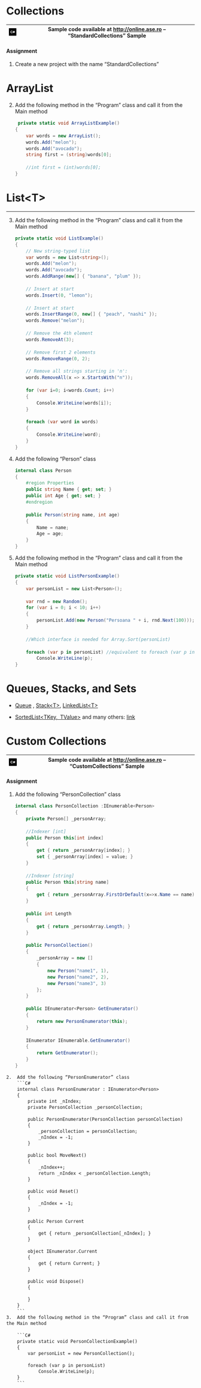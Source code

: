 Collections
===========

| ![./media/image1.png](./media/image1.png) | Sample code available at <http://online.ase.ro> – “StandardCollections” Sample |
|------------------------------------------|--------------------------------------------------------------------------------|


#### Assignment

1.  Create a new project with the name “StandardCollections”

#  ArrayList

2.  Add the following method in the “Program” class and call it from the Main
    method

	```C#
	 private static void ArrayListExample()
	{
		var words = new ArrayList();
		words.Add("melon");
		words.Add("avocado");
		string first = (string)words[0];

		//int first = (int)words[0];
	}
	```
# List\<T\>
---------

3.  Add the following method in the “Program” class and call it from the Main method

	```C#
	private static void ListExample()
	{
		// New string-typed list
		var words = new List<string>();
		words.Add("melon");
		words.Add("avocado");
		words.AddRange(new[] { "banana", "plum" });
		
		// Insert at start
		words.Insert(0, "lemon"); 
		
		// Insert at start
		words.InsertRange(0, new[] { "peach", "nashi" }); 
		words.Remove("melon");
		
		// Remove the 4th element
		words.RemoveAt(3); 
		
		// Remove first 2 elements
		words.RemoveRange(0, 2);
		
		// Remove all strings starting in 'n':
		words.RemoveAll(x => x.StartsWith("n"));
		
		for (var i=0; i<words.Count; i++)
		{
			Console.WriteLine(words[i]);
		}

		foreach (var word in words)
		{
			Console.WriteLine(word);
		}
	}
	```

4.  Add the following “Person” class

	```C#
	internal class Person
	{
		#region Properties
		public string Name { get; set; }
		public int Age { get; set; }
		#endregion

		public Person(string name, int age)
		{
			Name = name;
			Age = age;
		}
	}
	```
5.  Add the following method in the “Program” class and call it from the Main     method

	```C#
	private static void ListPersonExample()
	{
		var personList = new List<Person>();

		var rnd = new Random();
		for (var i = 0; i < 10; i++)
		{
			personList.Add(new Person("Persoana " + i, rnd.Next(100)));
		}

		//Which interface is needed for Array.Sort(personList)

		foreach (var p in personList) //equivalent to foreach (var p in personList)
			Console.WriteLine(p);
	}
	```

# Queues, Stacks, and Sets

-   [Queue](https://msdn.microsoft.com/en-us/library/system.collections.queue(v=vs.110).aspx)
    ,
    [Stack\<T\>](https://msdn.microsoft.com/en-us/library/3278tedw(v=vs.110).aspx),
    [LinkedList\<T\>](https://msdn.microsoft.com/en-us/library/he2s3bh7(v=vs.110).aspx)

-   [SortedList\<TKey, TValue\>](https://msdn.microsoft.com/en-us/library/ms132319.aspx)
    and many others:
    [link](https://msdn.microsoft.com/en-us/library/mt481475(v=vs.110).aspx)

#  Custom Collections

| ![./media/image1.png](./media/image1.png) | Sample code available at <http://online.ase.ro> – “CustomCollections” Sample |
|------------------------------------------|------------------------------------------------------------------------------|


#### Assignment

1.  Add the following “PersonCollection” class
	```C#
	internal class PersonCollection :IEnumerable<Person>
	{
		private Person[] _personArray;

		//Indexer [int]
		public Person this[int index]
		{
			get { return _personArray[index]; }
			set { _personArray[index] = value; }
		}

		//Indexer [string]
		public Person this[string name]
		{
			get { return _personArray.FirstOrDefault(x=>x.Name == name); }
		}

		public int Length
		{
			get { return _personArray.Length; }
		}

		public PersonCollection()
		{
			_personArray = new []
			{
				new Person("name1", 1),
				new Person("name2", 2),
				new Person("name3", 3)
			};
		}
		
		public IEnumerator<Person> GetEnumerator()
		{
			return new PersonEnumerator(this);
		}

		IEnumerator IEnumerable.GetEnumerator()
		{
			return GetEnumerator();
		}
	}
```
2.  Add the following “PersonEnumerator” class
	```C#
	internal class PersonEnumerator : IEnumerator<Person>
	{
		private int _nIndex;
		private PersonCollection _personCollection;

		public PersonEnumerator(PersonCollection personCollection)
		{
			_personCollection = personCollection;
			_nIndex = -1;
		}

		public bool MoveNext()
		{
			_nIndex++;
			return _nIndex < _personCollection.Length;
		}

		public void Reset()
		{
			_nIndex = -1;
		}

		public Person Current
		{
			get { return _personCollection[_nIndex]; }
		}

		object IEnumerator.Current
		{
			get { return Current; }
		}

		public void Dispose()
		{
			
		}
	}
	```
3.  Add the following method in the “Program” class and call it from the Main method

	```C#
	private static void PersonCollectionExample()
	{
		var personList = new PersonCollection();

		foreach (var p in personList)
			Console.WriteLine(p);
	}
	```
